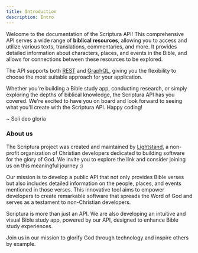 ```yaml
---
title: Introduction
description: Intro
---
```


Welcome to the documentation of the Scriptura API! This comprehensive API serves a wide range of **biblical resources**, allowing you to access and utilize various texts, translations, commentaries, and more. It provides detailed information about characters, places, and events in the Bible, and allows for connections between these resources to be explored.

The API supports both [REST](https://en.wikipedia.org/wiki/REST) and [GraphQL](https://graphql.org/learn/), giving you the flexibility to choose the most suitable approach for your application.

Whether you're building a Bible study app, conducting research, or simply exploring the depths of biblical knowledge, the Scriptura API has you covered. We're excited to have you on board and look forward to seeing what you'll create with the Scriptura API. Happy coding!

~ Soli deo gloria

### About us

The Scriptura project was created and maintained by [Lightstand](https://lightstand.io/), a non-profit organization of Christian developers dedicated to building software for the glory of God. We invite you to explore the link and consider joining us on this meaningful journey :)

Our mission is to develop a public API that not only provides Bible verses but also includes detailed information on the people, places, and events mentioned in those verses. This innovative tool aims to empower developers to create remarkable software that spreads the Word of God and serves as a testament to non-Christian developers.

Scriptura is more than just an API. We are also developing an intuitive and visual Bible study app, powered by our API, designed to enhance Bible study experiences.

Join us in our mission to glorify God through technology and inspire others by example.
